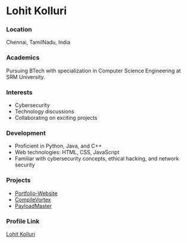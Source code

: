 # Lohit Kolluri

### Location

Chennai, TamilNadu, India

### Academics

Pursuing BTech with specialization in Computer Science Engineering at SRM University.

### Interests

- Cybersecurity
- Technology discussions
- Collaborating on exciting projects

### Development

- Proficient in Python, Java, and C++
- Web technologies: HTML, CSS, JavaScript
- Familiar with cybersecurity concepts, ethical hacking, and network security

### Projects

- [Portfolio-Website](https://github.com/lohitkolluri/Portfolio-Website)
- [CompileVortex](https://github.com/lohitkolluri/CompileVortex)
- [PayloadMaster](https://github.com/lohitkolluri/PayloadMaster)
### Profile Link

[Lohit Kolluri](https://github.com/lohitkolluri/)